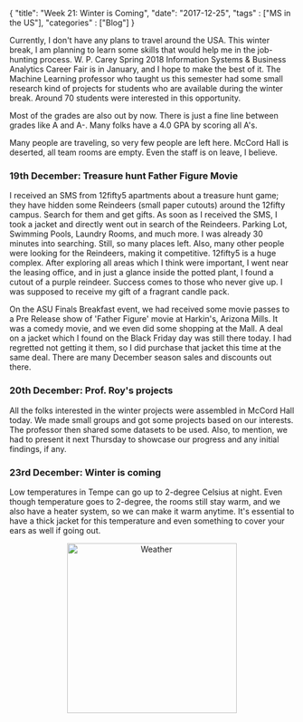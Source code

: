 {
    "title": "Week 21: Winter is Coming",
    "date": "2017-12-25",
    "tags" : ["MS in the US"],
    "categories" : ["Blog"]
}

Currently, I don't have any plans to travel around the USA. This winter break, I am planning to learn some skills that would help me in the job-hunting process. W. P. Carey Spring 2018 Information Systems & Business Analytics Career Fair is in January, and I hope to make the best of it. The Machine Learning professor who taught us this semester had some small research kind of projects for students who are available during the winter break. Around 70 students were interested in this opportunity.

Most of the grades are also out by now. There is just a fine line between grades like A and A-. Many folks have a 4.0 GPA by scoring all A's.

Many people are traveling, so very few people are left here. McCord Hall is deserted, all team rooms are empty. Even the staff is on leave, I believe.

<h3> 19th December: Treasure hunt Father Figure Movie </h3>

I received an SMS from 12fifty5 apartments about a treasure hunt game; they have hidden some Reindeers (small paper cutouts) around the 12fifty campus. Search for them and get gifts. As soon as I received the SMS, I took a jacket and directly went out in search of the Reindeers. Parking Lot, Swimming Pools, Laundry Rooms, and much more. I was already 30 minutes into searching. Still, so many places left. Also, many other people were looking for the Reindeers, making it competitive. 12fifty5 is a huge complex. After exploring all areas which I think were important, I went near the leasing office, and in just a glance inside the potted plant, I found a cutout of a purple reindeer. Success comes to those who never give up. I was supposed to receive my gift of a fragrant candle pack.

On the ASU Finals Breakfast event, we had received some movie passes to a Pre Release show of 'Father Figure' movie at Harkin's, Arizona Mills. It was a comedy movie, and we even did some shopping at the Mall. A deal on a jacket which I found on the Black Friday day was still there today. I had regretted not getting it them, so I did purchase that jacket this time at the same deal. There are many December season sales and discounts out there.

<h3>  20th December: Prof. Roy's projects </h3>

All the folks interested in the winter projects were assembled in McCord Hall today. We made small groups and got some projects based on our interests. The professor then shared some datasets to be used. Also, to mention, we had to present it next Thursday to showcase our progress and any initial findings, if any.

<h3> 23rd December: Winter is coming </h3>

Low temperatures in Tempe can go up to 2-degree Celsius at night. Even though temperature goes to 2-degree, the rooms still stay warm, and we also have a heater system, so we can make it warm anytime. It's essential to have a thick jacket for this temperature and even something to cover your ears as well if going out.
<center>
<img src="/images/MSBA/21/Screenshot_20171223-033708.jpg" alt="Weather" width="300"/>
</center>
